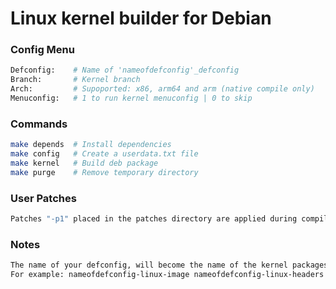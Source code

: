 # Linux kernel builder for Debian

### Config Menu
```sh
Defconfig:    # Name of 'nameofdefconfig'_defconfig
Branch:       # Kernel branch
Arch:         # Supoported: x86, arm64 and arm (native compile only)
Menuconfig:   # 1 to run kernel menuconfig | 0 to skip
```
### Commands
```sh
make depends  # Install dependencies
make config   # Create a userdata.txt file
make kernel   # Build deb package
make purge    # Remove temporary directory
```
### User Patches
```sh
Patches "-p1" placed in the patches directory are applied during compilation.
```

### Notes
```sh
The name of your defconfig, will become the name of the kernel packages created.
For example: nameofdefconfig-linux-image nameofdefconfig-linux-headers
```
